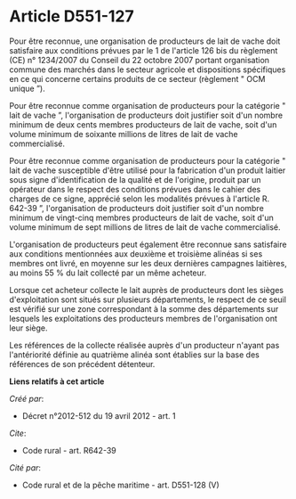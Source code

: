 # Article D551-127

Pour être reconnue, une organisation de producteurs de lait de vache doit satisfaire aux conditions prévues par le 1 de
l'article 126 bis du règlement (CE) n° 1234/2007 du Conseil du 22 octobre 2007 portant organisation commune des marchés dans
le secteur agricole et dispositions spécifiques en ce qui concerne certains produits de ce secteur (règlement " OCM unique
”). 

Pour être reconnue comme organisation de producteurs pour la catégorie " lait de vache ”, l'organisation de producteurs doit
justifier soit d'un nombre minimum de deux cents membres producteurs de lait de vache, soit d'un volume minimum de soixante
millions de litres de lait de vache commercialisé. 

Pour être reconnue comme organisation de producteurs pour la catégorie " lait de vache susceptible d'être utilisé pour la
fabrication d'un produit laitier sous signe d'identification de la qualité et de l'origine, produit par un opérateur dans le
respect des conditions prévues dans le cahier des charges de ce signe, apprécié selon les modalités prévues à l'article R.
642-39 ”, l'organisation de producteurs doit justifier soit d'un nombre minimum de vingt-cinq membres producteurs de lait de
vache, soit d'un volume minimum de sept millions de litres de lait de vache commercialisé. 

L'organisation de producteurs peut également être reconnue sans satisfaire aux conditions mentionnées aux deuxième et
troisième alinéas si ses membres ont livré, en moyenne sur les deux dernières campagnes laitières, au moins 55 % du lait
collecté par un même acheteur. 

Lorsque cet acheteur collecte le lait auprès de producteurs dont les sièges d'exploitation sont situés sur plusieurs
départements, le respect de ce seuil est vérifié sur une zone correspondant à la somme des départements sur lesquels les
exploitations des producteurs membres de l'organisation ont leur siège. 

Les références de la collecte réalisée auprès d'un producteur n'ayant pas l'antériorité définie au quatrième alinéa sont
établies sur la base des références de son précédent détenteur.

**Liens relatifs à cet article**

_Créé par_:

  - Décret n°2012-512 du 19 avril 2012 - art. 1

_Cite_:

  - Code rural - art. R642-39

_Cité par_:

  - Code rural et de la pêche maritime - art. D551-128 (V)
